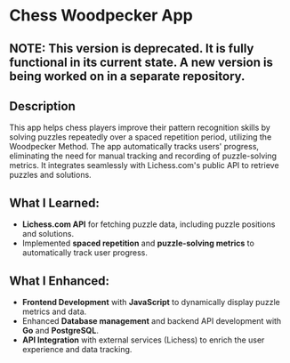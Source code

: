# Chess Woodpecker App

## NOTE: This version is deprecated. It is fully functional in its current state. A new version is being worked on in a separate repository.

## Description
This app helps chess players improve their pattern recognition skills by solving puzzles repeatedly over a spaced repetition period, utilizing the Woodpecker Method. The app automatically tracks users' progress, eliminating the need for manual tracking and recording of puzzle-solving metrics. It integrates seamlessly with Lichess.com's public API to retrieve puzzles and solutions.

## What I Learned:
- **Lichess.com API** for fetching puzzle data, including puzzle positions and solutions.
- Implemented **spaced repetition** and **puzzle-solving metrics** to automatically track user progress.

## What I Enhanced:
- **Frontend Development** with **JavaScript** to dynamically display puzzle metrics and data.
- Enhanced **Database management** and backend API development with **Go** and **PostgreSQL**.
- **API Integration** with external services (Lichess) to enrich the user experience and data tracking.
